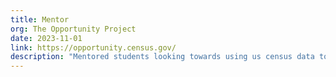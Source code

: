```yaml
---
title: Mentor
org: The Opportunity Project
date: 2023-11-01
link: https://opportunity.census.gov/
description: "Mentored students looking towards using us census data to inform better local decision making."
---
```

